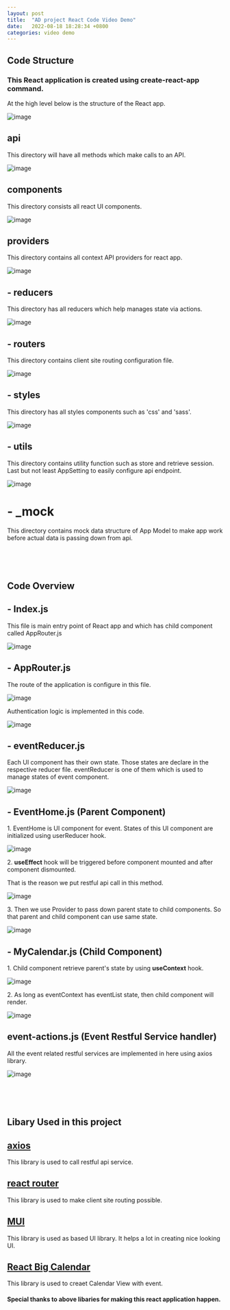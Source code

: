 ```yaml
---
layout: post
title:  "AD project React Code Video Demo"
date:   2022-08-18 18:28:34 +0800
categories: video demo
---
```


<h2>Code Structure</h2>
<h3>This React application is created using create-react-app command.</h3>
<p>At the high level below is the structure of the React app.</p>

![image](https://user-images.githubusercontent.com/100519215/185398745-cc01f90e-f88c-4cc9-8efb-c07b68b068b0.png)


## api
<p>This directory will have all methods which make calls to an API.</p>

![image](https://user-images.githubusercontent.com/100519215/185402500-df7ce799-2b05-4eac-bb4f-af73299e3934.png)


## components
<p>This directory consists all react UI components.</p>

![image](https://user-images.githubusercontent.com/100519215/185402686-31484ee5-63ae-4eaf-8b4b-64d046248c29.png)


## providers
<p>This directory contains all context API providers for react app.</p>

![image](https://user-images.githubusercontent.com/100519215/185402784-60096885-675c-4165-8a4f-842d0b4c1fd8.png)


## - reducers
<p>This directory has all reducers which help manages state via actions.</p>

![image](https://user-images.githubusercontent.com/100519215/185402840-c479dc7f-c99a-4614-992f-0d5b175e1872.png)

## - routers
<p>This directory contains client site routing configuration file.</p>

![image](https://user-images.githubusercontent.com/100519215/185403033-bb5bd00c-ef10-4cfa-8e5a-60c13dedb2ea.png)

## - styles
<p>This directory has all styles components such as 'css' and 'sass'.</p>

 ![image](https://user-images.githubusercontent.com/100519215/185402932-5077813c-f392-4abb-8666-16dc80dd5cd9.png)

## - utils
 <p>This directory contains utility function such as store and retrieve session. Last but not least AppSetting to easily configure api endpoint.</p>

![image](https://user-images.githubusercontent.com/100519215/185403637-f6022141-b703-4c6d-a547-814707c6d244.png)


# - _mock
<p>This directory contains mock data structure of App Model to make app work before actual data is passing down from api.</p>


<p>&nbsp;</p>

<p>&nbsp;</p>


<h2>Code Overview</h2>


## - Index.js
<p>This file is main entry point of React app and which has child component called AppRouter.js</p>

![image](https://user-images.githubusercontent.com/100519215/185407241-072af988-529f-4be7-904d-da8f550ee22a.png)

## - AppRouter.js
<p>The route of the application is configure in this file.</p>

![image](https://user-images.githubusercontent.com/100519215/185408254-bc260fe8-46b3-4b00-95f4-603488f40ce2.png)

<p>Authentication logic is implemented in this code.</p>

![image](https://user-images.githubusercontent.com/100519215/185408355-be5416cd-68e0-440d-b606-33dce928654d.png)

## - eventReducer.js  
<p>Each UI component has their own state. Those states are declare in the respective reducer file. eventReducer is one of them which is used to manage states of event component.</p>

![image](https://user-images.githubusercontent.com/100519215/185410590-46ffc357-79cd-47b6-87bf-49dfb1f91c31.png)

## - EventHome.js (Parent Component)
<p>1. EventHome is UI component for event. States of this UI component are initialized using userReducer hook.</p>

![image](https://user-images.githubusercontent.com/100519215/185412197-7c6c346f-d23d-47e0-9a19-13e92a7bb1d4.png)

<p>2. <b>useEffect</b> hook will be triggered before component mounted and after component dismounted.</p>
<p>That is the reason we put restful api call in this method.</p>

![image](https://user-images.githubusercontent.com/100519215/185413535-7d86b1ae-e664-4fdf-8a5c-2d098eb11c0a.png)

<p>3. Then we use Provider to pass down parent state to child components. So that parent and child component can use same state.</p>

![image](https://user-images.githubusercontent.com/100519215/185413034-ea30df89-71a7-480d-aeec-79e9817578df.png)

## - MyCalendar.js (Child Component)
<p>1. Child component retrieve parent's state by using <b>useContext</b> hook.</p> 

![image](https://user-images.githubusercontent.com/100519215/185418359-2893085b-1f84-4762-8100-e4e2a662e867.png)

<p>2. As long as eventContext has eventList state, then child component will render.</p> 

![image](https://user-images.githubusercontent.com/100519215/185419001-321b7312-486b-4b3a-b63e-0fb3fee1adf9.png)

##  event-actions.js (Event Restful Service handler)
<p>All the event related restful services are implemented in here using axios library.</p> 

![image](https://user-images.githubusercontent.com/100519215/185419978-1f47cb4b-046c-485c-b2f1-9851556ceaf5.png)


<p>&nbsp;</p>

<p>&nbsp;</p>

## Libary Used in this project 

<h2><a href="https://axios-http.com/docs/intro" target="_blank">axios</a></h2>
<p>This library is used to call restful api service.</p>

<h2><a href="https://reactrouter.com/docs/en/v6/getting-started/overview" target="_blank">react router</a></h2>
<p>This library is used to make client site routing possible.</p>

<h2><a href="https://mui.com/" target="_blank">MUI</a></h2>
<p>This library is used as based UI library. It helps a lot in creating nice looking UI.</p>

<h2><a href="https://github.com/jquense/react-big-calendar" target="_blank">React Big Calendar</a></h2>
<p>This library is used to creaet Calendar View with event.</p>

#### Special thanks to above libaries for making this react application happen.



